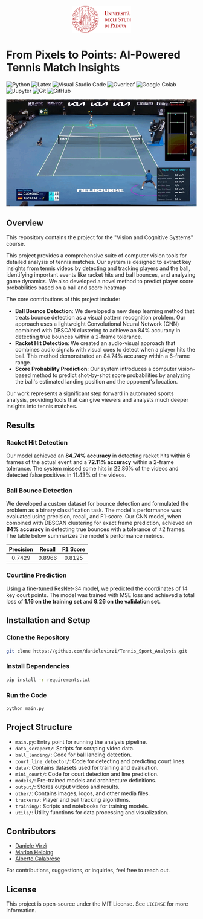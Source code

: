 <p align="center">
  <img src="other/logo_unipd.png" alt="" height="70"/>
</p>

# From Pixels to Points: AI-Powered Tennis Match Insights

</div>

<p>
  <img alt="Python" src="https://img.shields.io/badge/Python-3776AB?logo=python&logoColor=white&style=for-the-badge" height="25"/>
  <img alt="Latex" src="https://img.shields.io/badge/Latex-008080?style=for-the-badge&logo=latex&logoColor=white&logoSize=auto" height="25"/>
  <img alt="Visual Studio Code" src="https://img.shields.io/badge/Visual Studio Code-007ACC?logo=VisualStudioCode&logoColor=white&style=for-the-badge" height="25"/>
  <img alt="Overleaf" src="https://img.shields.io/badge/Overleaf-47A141?style=for-the-badge&logo=overleaf&logoColor=white&logoSize=auto" height="25"/>
  <img alt="Google Colab" src="https://img.shields.io/badge/Google%20Colab-F9AB00?style=for-the-badge&logo=googlecolab&logoColor=white&logoSize=auto" height="25"/>
  <img alt="Jupyter" src="https://img.shields.io/badge/Jupyter-F37626?logo=Jupyter&logoColor=white&style=for-the-badge" height="25"/>
  <img alt="Git" src="https://img.shields.io/badge/Git-F05032?style=for-the-badge&logo=git&logoColor=white&logoSize=auto" height="25"/>
  <img alt="GitHub" src="https://img.shields.io/badge/GitHub-181717?style=for-the-badge&logo=github&logoColor=white&logoSize=auto" height="25"/>
<p>

</div>
<p align="center">
  <img src="other\output_video1012.gif" alt=""/>
</p>
</div>

## Overview

This repository contains the project for the "Vision and Cognitive Systems" course.

This project provides a comprehensive suite of computer vision tools for detailed analysis of tennis matches. Our system is designed to extract key insights from tennis videos by detecting and tracking players and the ball, identifying important events like racket hits and ball bounces, and analyzing game dynamics. We also developed a novel method to predict player score probabilities based on a ball and score heatmap

The core contributions of this project include:

* **Ball Bounce Detection**: We developed a new deep learning method that treats bounce detection as a visual pattern recognition problem. Our approach uses a lightweight Convolutional Neural Network (CNN) combined with DBSCAN clustering to achieve an $84$% accuracy in detecting true bounces within a 2-frame tolerance.
* **Racket Hit Detection**: We created an audio-visual approach that combines audio signals with visual cues to detect when a player hits the ball. This method demonstrated an $84.74$% accuracy within a 6-frame range.
* **Score Probability Prediction**: Our system introduces a computer vision-based method to predict shot-by-shot score probabilities by analyzing the ball's estimated landing position and the opponent's location.

Our work represents a significant step forward in automated sports analysis, providing tools that can give viewers and analysts much deeper insights into tennis matches.

</div>

## Results

### Racket Hit Detection

Our model achieved an **84.74% accuracy** in detecting racket hits within 6 frames of the actual event and a **72.11% accuracy** within a 2-frame tolerance. The system missed some hits in $22.86$% of the videos and detected false positives in $11.43$% of the videos.

</div>

### Ball Bounce Detection

We developed a custom dataset for bounce detection and formulated the problem as a binary classification task. The model's performance was evaluated using precision, recall, and F1-score. Our CNN model, when combined with DBSCAN clustering for exact frame prediction, achieved an **84% accuracy** in detecting true bounces with a tolerance of $\pm2$ frames. The table below summarizes the model's performance metrics.

| Precision | Recall | F1 Score |
|:---:|:---:|:---:|
| $0.7429$ | $0.8966$ | $0.8125$ |

</div>

### Courtline Prediction

Using a fine-tuned ResNet-34 model, we predicted the coordinates of 14 key court points. The model was trained with MSE loss and achieved a total loss of **1.16 on the training set** and **9.26 on the validation set**.

</div>

## Installation and Setup

### Clone the Repository

```bash
git clone https://github.com/danielevirzi/Tennis_Sport_Analysis.git
```

### Install Dependencies

```bash
pip install -r requirements.txt
```

### Run the Code

```bash
python main.py
```

## Project Structure

* `main.py`: Entry point for running the analysis pipeline.
* `data_scrapert/`: Scripts for scraping video data.
* `ball_landing/`: Code for ball landing detection.
* `court_line_detector/`: Code for detecting and predicting court lines.
* `data/`: Contains datasets used for training and evaluation.
* `mini_court/`: Code for court detection and line prediction.
* `models/`: Pre-trained models and architecture definitions.
* `output/`: Stores output videos and results.
* `other/`: Contains images, logos, and other media files.
* `trackers/`: Player and ball tracking algorithms.
* `training/`: Scripts and notebooks for training models.
* `utils/`: Utility functions for data processing and visualization.

## Contributors

* [Daniele Virzì](https://github.com/danielevirzi)
* [Marlon Helbing](https://github.com/maloooon)
* [Alberto Calabrese](https://github.com/Albi1999)

For contributions, suggestions, or inquiries, feel free to reach out.

## License

This project is open-source under the MIT License. See `LICENSE` for more information.
